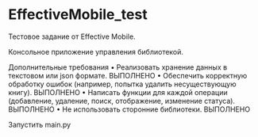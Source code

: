 # EffectiveMobile_test

Тестовое задание от Effective Mobile.

Консольное приложение управления библиотекой.

Дополнительные требования
 • Реализовать хранение данных в текстовом или json формате. ВЫПОЛНЕНО
 • Обеспечить корректную обработку ошибок (например, попытка удалить несуществующую книгу). ВЫПОЛНЕНО
 • Написать функции для каждой операции (добавление, удаление, поиск, отображение, изменение статуса). ВЫПОЛНЕНО
 • Не использовать сторонние библиотеки. ВЫПОЛНЕНО

Запустить main.py
